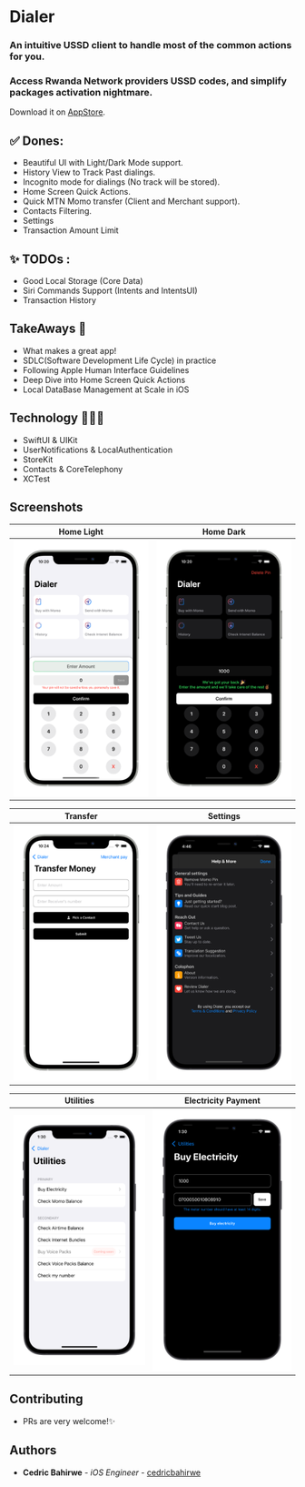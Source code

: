 # Dialer

### An intuitive USSD client to handle most of the common actions for you.
### Access Rwanda Network providers USSD codes, and simplify packages activation nightmare.
Download it on [AppStore](https://apps.apple.com/ke/app/dial-it/id1591756747).


## ✅ Dones:
* Beautiful UI with Light/Dark Mode support.
* History View to Track Past dialings.
* Incognito mode for dialings (No track will be stored).
* Home Screen Quick Actions.
* Quick MTN Momo transfer (Client and Merchant support).
* Contacts Filtering.
* Settings
* Transaction Amount Limit 

## ✨ TODOs :

* Good Local Storage (Core Data)
* Siri Commands Support (Intents and IntentsUI)
* Transaction History

## TakeAways 🚀

- What makes a great app!
- SDLC(Software Development Life Cycle) in practice
- Following Apple Human Interface Guidelines
- Deep Dive into Home Screen Quick Actions
- Local DataBase Management at Scale in iOS

## Technology 🧑🏽‍💻 
- SwiftUI & UIKit
- UserNotifications & LocalAuthentication
- StoreKit
- Contacts & CoreTelephony
- XCTest

## Screenshots

Home Light                 |  Home Dark
:-------------------------:|:-------------------------:
![](Shots/light.png)  |  ![](Shots/dark.png)

Transfer                    |  Settings
:-------------------------:|:-------------------------:
![](Shots/send.png)  |  ![](Shots/settings.png)

Utilities                  |  Electricity Payment
:-------------------------:|:-------------------------:
![](Shots/utilities.png)  |  ![](Shots/electricity.png)

## Contributing

- PRs are very welcome!✨

## Authors

* **Cedric Bahirwe** - *iOS Engineer* - [cedricbahirwe](https://github.com/cedricbahirwe)
